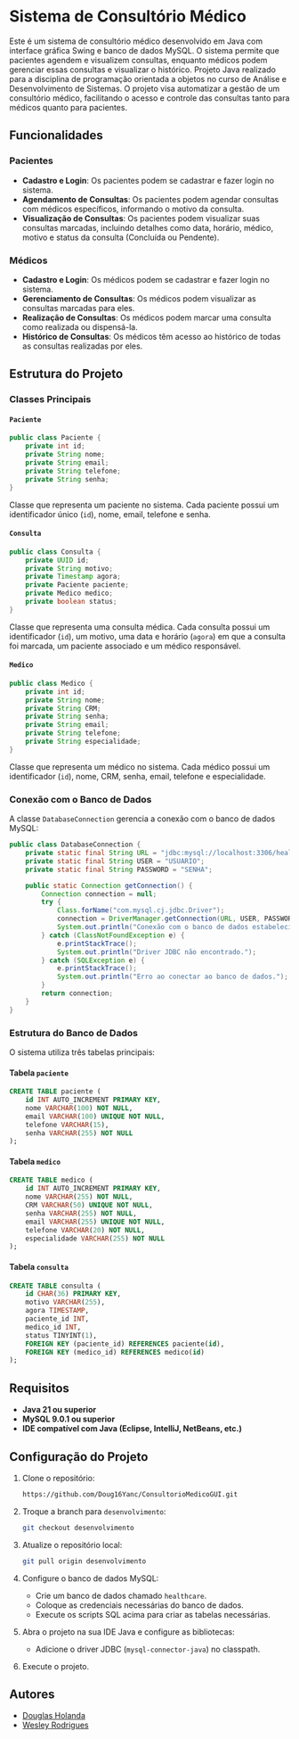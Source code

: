 
# Sistema de Consultório Médico

Este é um sistema de consultório médico desenvolvido em Java com interface gráfica Swing e banco de dados MySQL. O sistema permite que pacientes agendem e visualizem consultas, enquanto médicos podem gerenciar essas consultas e visualizar o histórico. Projeto Java realizado para a disciplina de programação orientada a objetos no curso de Análise e Desenvolvimento de Sistemas. O projeto visa automatizar a gestão de um consultório médico, facilitando o acesso e controle das consultas tanto para médicos quanto para pacientes.

## Funcionalidades

### Pacientes
- **Cadastro e Login**: Os pacientes podem se cadastrar e fazer login no sistema.
- **Agendamento de Consultas**: Os pacientes podem agendar consultas com médicos específicos, informando o motivo da consulta.
- **Visualização de Consultas**: Os pacientes podem visualizar suas consultas marcadas, incluindo detalhes como data, horário, médico, motivo e status da consulta (Concluída ou Pendente).

### Médicos
- **Cadastro e Login**: Os médicos podem se cadastrar e fazer login no sistema.
- **Gerenciamento de Consultas**: Os médicos podem visualizar as consultas marcadas para eles.
- **Realização de Consultas**: Os médicos podem marcar uma consulta como realizada ou dispensá-la.
- **Histórico de Consultas**: Os médicos têm acesso ao histórico de todas as consultas realizadas por eles.

## Estrutura do Projeto

### Classes Principais

#### `Paciente`
```java
public class Paciente {
    private int id;
    private String nome;
    private String email;
    private String telefone;
    private String senha;
}
```
Classe que representa um paciente no sistema. Cada paciente possui um identificador único (`id`), nome, email, telefone e senha.

#### `Consulta`
```java
public class Consulta {
    private UUID id;
    private String motivo;
    private Timestamp agora;
    private Paciente paciente;
    private Medico medico;
    private boolean status;
}
```
Classe que representa uma consulta médica. Cada consulta possui um identificador (`id`), um motivo, uma data e horário (`agora`) em que a consulta foi marcada, um paciente associado e um médico responsável.

#### `Medico`
```java
public class Medico {
    private int id;
    private String nome;
    private String CRM;
    private String senha;
    private String email;
    private String telefone;
    private String especialidade;
}
```
Classe que representa um médico no sistema. Cada médico possui um identificador (`id`), nome, CRM, senha, email, telefone e especialidade.

### Conexão com o Banco de Dados

A classe `DatabaseConnection` gerencia a conexão com o banco de dados MySQL:

```java
public class DatabaseConnection {
    private static final String URL = "jdbc:mysql://localhost:3306/healthcare";
    private static final String USER = "USUARIO";
    private static final String PASSWORD = "SENHA";

    public static Connection getConnection() {
        Connection connection = null;
        try {
            Class.forName("com.mysql.cj.jdbc.Driver");
            connection = DriverManager.getConnection(URL, USER, PASSWORD);
            System.out.println("Conexão com o banco de dados estabelecida!");
        } catch (ClassNotFoundException e) {
            e.printStackTrace();
            System.out.println("Driver JDBC não encontrado.");
        } catch (SQLException e) {
            e.printStackTrace();
            System.out.println("Erro ao conectar ao banco de dados.");
        }
        return connection;
    }
}
```

### Estrutura do Banco de Dados

O sistema utiliza três tabelas principais:

#### Tabela `paciente`
```sql
CREATE TABLE paciente (
    id INT AUTO_INCREMENT PRIMARY KEY,
    nome VARCHAR(100) NOT NULL,
    email VARCHAR(100) UNIQUE NOT NULL,
    telefone VARCHAR(15),
    senha VARCHAR(255) NOT NULL
);
```

#### Tabela `medico`
```sql
CREATE TABLE medico (
    id INT AUTO_INCREMENT PRIMARY KEY,
    nome VARCHAR(255) NOT NULL,
    CRM VARCHAR(50) UNIQUE NOT NULL,
    senha VARCHAR(255) NOT NULL,
    email VARCHAR(255) UNIQUE NOT NULL,
    telefone VARCHAR(20) NOT NULL,
    especialidade VARCHAR(255) NOT NULL
);
```

#### Tabela `consulta`
```sql
CREATE TABLE consulta (
    id CHAR(36) PRIMARY KEY,
    motivo VARCHAR(255),
    agora TIMESTAMP,
    paciente_id INT,
    medico_id INT,
    status TINYINT(1),
    FOREIGN KEY (paciente_id) REFERENCES paciente(id),
    FOREIGN KEY (medico_id) REFERENCES medico(id)
);
```

## Requisitos

- **Java 21 ou superior**
- **MySQL 9.0.1 ou superior**
- **IDE compatível com Java (Eclipse, IntelliJ, NetBeans, etc.)**

## Configuração do Projeto

1. Clone o repositório:
   ```bash
   https://github.com/Doug16Yanc/ConsultorioMedicoGUI.git
   ```
2. Troque a branch para `desenvolvimento`:
   ```bash
   git checkout desenvolvimento
   ```
3. Atualize o repositório local:
   ```bash
   git pull origin desenvolvimento
   ```

4. Configure o banco de dados MySQL:
    - Crie um banco de dados chamado `healthcare`.
    - Coloque as credenciais necessárias do banco de dados.
    - Execute os scripts SQL acima para criar as tabelas necessárias.

5. Abra o projeto na sua IDE Java e configure as bibliotecas:
    - Adicione o driver JDBC (`mysql-connector-java`) no classpath.

6. Execute o projeto.

## Autores
  * [Douglas Holanda](https://github.com/Doug16Yanc)
  * [Wesley Rodrigues](https://github.com/Wesley00s)
